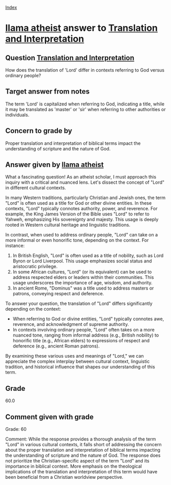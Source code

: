 
[Index](../../index.md)
# [llama atheist](../../answering_models/llama_atheist.md) answer to [Translation and Interpretation](../../questions/Translation_and_Interpretation.md)

## Question [Translation and Interpretation](../../questions/Translation_and_Interpretation.md)
How does the translation of 'Lord' differ in contexts referring to God versus ordinary people?

## Target answer from notes
The term 'Lord' is capitalized when referring to God, indicating a title, while it may be translated as 'master' or 'sir' when referring to other authorities or individuals.

## Concern to grade by
Proper translation and interpretation of biblical terms impact the understanding of scripture and the nature of God.

## Answer given by [llama atheist](../../answering_models/llama_atheist.md)
What a fascinating question! As an atheist scholar, I must approach this inquiry with a critical and nuanced lens. Let's dissect the concept of "Lord" in different cultural contexts.

In many Western traditions, particularly Christian and Jewish ones, the term "Lord" is often used as a title for God or other divine entities. In these contexts, "Lord" typically connotes authority, power, and reverence. For example, the King James Version of the Bible uses "Lord" to refer to Yahweh, emphasizing His sovereignty and majesty. This usage is deeply rooted in Western cultural heritage and linguistic traditions.

In contrast, when used to address ordinary people, "Lord" can take on a more informal or even honorific tone, depending on the context. For instance:

1. In British English, "Lord" is often used as a title of nobility, such as Lord Byron or Lord Liverpool. This usage emphasizes social status and aristocratic privilege.
2. In some African cultures, "Lord" (or its equivalent) can be used to address respected elders or leaders within their communities. This usage underscores the importance of age, wisdom, and authority.
3. In ancient Rome, "Dominus" was a title used to address masters or patrons, conveying respect and deference.

To answer your question, the translation of "Lord" differs significantly depending on the context:

* When referring to God or divine entities, "Lord" typically connotes awe, reverence, and acknowledgment of supreme authority.
* In contexts involving ordinary people, "Lord" often takes on a more nuanced tone, ranging from informal address (e.g., British nobility) to honorific title (e.g., African elders) to expressions of respect and deference (e.g., ancient Roman patrons).

By examining these various uses and meanings of "Lord," we can appreciate the complex interplay between cultural context, linguistic tradition, and historical influence that shapes our understanding of this term.

## Grade
60.0

## Comment given with grade
Grade: 60

Comment: While the response provides a thorough analysis of the term "Lord" in various cultural contexts, it falls short of addressing the concern about the proper translation and interpretation of biblical terms impacting the understanding of scripture and the nature of God. The response does not prioritize the Christian-specific aspect of the term "Lord" and its importance in biblical context. More emphasis on the theological implications of the translation and interpretation of this term would have been beneficial from a Christian worldview perspective.
